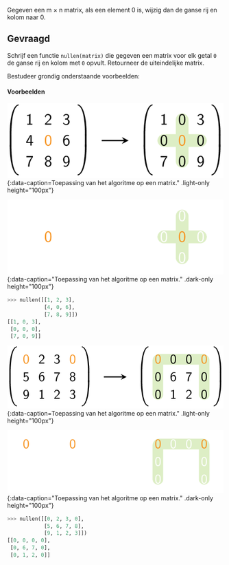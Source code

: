 Gegeven een m × n matrix, als een element 0 is, wijzig dan de ganse rij en kolom naar 0.

## Gevraagd
Schrijf een functie `nullen(matrix)` die gegeven een matrix voor elk getal `0` de ganse rij en kolom met `0` opvult. Retourneer de uiteindelijke matrix.

Bestudeer grondig onderstaande voorbeelden:

#### Voorbeelden

![Toepassing van het algoritme op een matrix.](media/image1.png "Toepassing van het algoritme op een matrix."){:data-caption=Toepassing van het algoritme op een matrix." .light-only height="100px"}

![Toepassing van het algoritme op een matrix.](media/image1_dark.png "Toepassing van het algoritme op een matrix."){:data-caption="Toepassing van het algoritme op een matrix." .dark-only height="100px"}

```python
>>> nullen([[1, 2, 3], 
            [4, 0, 6],
            [7, 8, 9]])
[[1, 0, 3],
 [0, 0, 0],
 [7, 0, 9]]
```

![Toepassing van het algoritme op een matrix.](media/image2.png "Toepassing van het algoritme op een matrix."){:data-caption=Toepassing van het algoritme op een matrix." .light-only height="100px"}

![Toepassing van het algoritme op een matrix.](media/image2_dark.png "Toepassing van het algoritme op een matrix."){:data-caption="Toepassing van het algoritme op een matrix." .dark-only height="100px"}

```python
>>> nullen([[0, 2, 3, 0], 
            [5, 6, 7, 8],
            [9, 1, 2, 3]])
[[0, 0, 0, 0],
 [0, 6, 7, 0],
 [0, 1, 2, 0]]
```